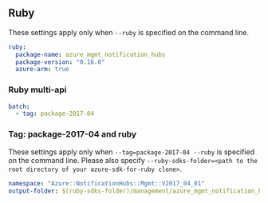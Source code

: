 ## Ruby

These settings apply only when `--ruby` is specified on the command line.

``` yaml $(ruby)
ruby:
  package-name: azure_mgmt_notification_hubs
  package-version: "0.16.0"
  azure-arm: true
```

### Ruby multi-api

``` yaml $(ruby) && $(multiapi)
batch:
  - tag: package-2017-04
```

### Tag: package-2017-04 and ruby

These settings apply only when `--tag=package-2017-04 --ruby` is specified on the command line.
Please also specify `--ruby-sdks-folder=<path to the root directory of your azure-sdk-for-ruby clone>`.

``` yaml $(tag) == 'package-2017-04' && $(ruby)
namespace: "Azure::NotificationHubs::Mgmt::V2017_04_01"
output-folder: $(ruby-sdks-folder)/management/azure_mgmt_notification_hubs/lib
```
